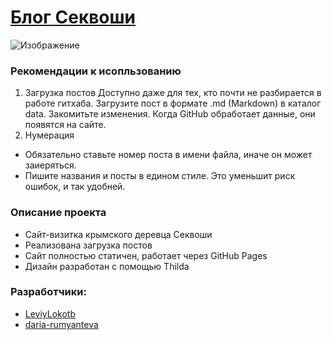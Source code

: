 # [Блог Секвоши](https://sekvosha.github.io/crimea-tree/)
![Изображение](https://optim.tildacdn.pub/tild3565-6330-4264-a437-313532373232/-/resize/300x/-/format/webp/photo.jpg.webp)
### Рекомендации к исопльзованию
1. Загрузка постов
  Доступно даже для тех, кто почти не разбирается в работе гитхаба.
  Загрузите пост в формате .md (Markdown) в каталог data. Закомитьте изменения. Когда GitHub обработает данные, они появятся на сайте.
2. Нумерация
  - Обязательно ставьте номер поста в имени файла, иначе он может заиеряться.
  - Пишите названия и посты в едином стиле. Это уменьшит риск ошибок, и так удобней.


### Описание проекта
- Сайт-визитка крымского деревца Секвоши
- Реализована загрузка постов
- Сайт полностью статичен, работает через GitHub Pages
- Дизайн разработан с помощью Thilda

### Разработчики:
- [LeviyLokotb](https://github.com/LeviyLokotb)
- [daria-rumyanteva](https://github.com/daria-rumyantseva)
